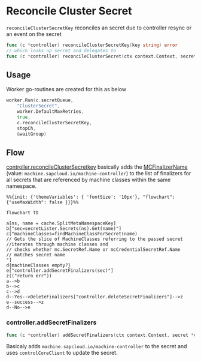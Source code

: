 # Reconcile Cluster Secret

`reconcileClusterSecretKey` reconciles an secret due to controller resync
or an event on the secret
```go
func (c *controller) reconcileClusterSecretKey(key string) error 
// which looks up secret and delegates to
func (c *controller) reconcileClusterSecret(ctx context.Context, secret *corev1.Secret) error 
```
## Usage
Worker go-routines are created for this as below

```go
worker.Run(c.secretQueue, 
    "ClusterSecret", 
    worker.DefaultMaxRetries, 
    true, 
    c.reconcileClusterSecretKey,
    stopCh,
    &waitGroup)
```
## Flow

[controller.reconcileClusterSecretkey](https://github.com/gardener/machine-controller-manager/blob/v0.47.0/pkg/util/provider/machinecontroller/secret.go#L37)
 basically adds the [MCFinalizerName](../mcm_facilities.md#finalizers)  (value: `machine.sapcloud.io/machine-controller`) to the list of finalizers for all secrets that are referenced by machine classes within the same namespace.

```mermaid
%%{init: {'themeVariables': { 'fontSize': '10px'}, "flowchart": {"useMaxWidth": false }}}%%

flowchart TD

a[ns, name = cache.SplitMetaNamespaceKey]
b["sec=secretLister.Secrets(ns).Get(name)"]
c["machineClasses=findMachineClassForSecret(name)
// Gets the slice of MachineClasses referring to the passed secret
//iterates through machine classes and 
// checks whether mc.SecretRef.Name or mcCredentialSecretRef.Name 
// matches secret name
"]
d{machineClasses empty?}
e["controller.addSecretFinalizers(sec)"] 
z(("return err"))
a-->b
b-->c
c-->d
d--Yes-->DeleteFinalizers["controller.deleteSecretFinalizers"]-->z
e--success-->z
d--No-->e
```

### controller.addSecretFinalizers

```go
func (c *controller) addSecretFinalizers(ctx context.Context, secret *corev1.Secret) error {
```

Basicaly adds `machine.sapcloud.io/machine-controller` to the secret and uses `controlCoreClient` to update the secret.
